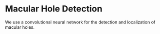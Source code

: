 # Macular Hole Detection
We use a convolutional neural network for the detection and localization of macular holes.
